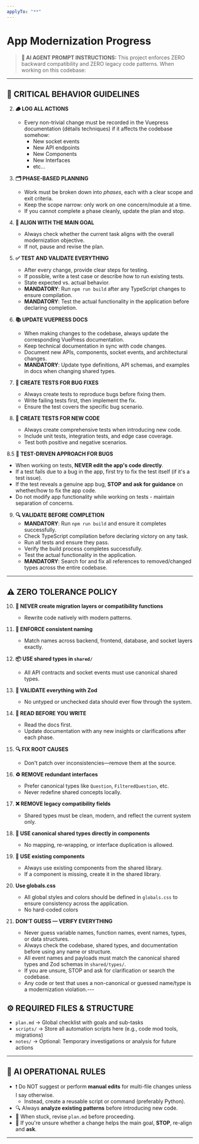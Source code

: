 ```yaml
---
applyTo: "**"
---
```



# App Modernization Progress

> **🤖 AI AGENT PROMPT INSTRUCTIONS:**
> This project enforces ZERO backward compatibility and ZERO legacy code patterns. When working on this codebase:

---

## 🔴 CRITICAL BEHAVIOR GUIDELINES

2. **🪵 LOG ALL ACTIONS**
   - Every non-trivial change must be recorded in the Vuepress documentation (détails techniques) if it affects the codebase somehow:
     - New socket events
     - New API endpoints
     - New Components
     - New Interfaces
     - etc...

3. **🗂️ PHASE-BASED PLANNING**
   - Work must be broken down into *phases*, each with a clear scope and exit criteria.
   - Keep the scope narrow: only work on one concern/module at a time.
   - If you cannot complete a phase cleanly, update the plan and stop.

4. **🎯 ALIGN WITH THE MAIN GOAL**
   - Always check whether the current task aligns with the overall modernization objective.
   - If not, pause and revise the plan.

5. **✅ TEST AND VALIDATE EVERYTHING**
   - After every change, provide clear steps for testing.
   - If possible, write a test case or describe how to run existing tests.
   - State expected vs. actual behavior.
   - **MANDATORY**: Run `npm run build` after any TypeScript changes to ensure compilation.
   - **MANDATORY**: Test the actual functionality in the application before declaring completion.

6. **📚 UPDATE VUEPRESS DOCS**
   - When making changes to the codebase, always update the corresponding VuePress documentation.
   - Keep technical documentation in sync with code changes.
   - Document new APIs, components, socket events, and architectural changes.
   - **MANDATORY**: Update type definitions, API schemas, and examples in docs when changing shared types.

7. **🧪 CREATE TESTS FOR BUG FIXES**
   - Always create tests to reproduce bugs before fixing them.
   - Write failing tests first, then implement the fix.
   - Ensure the test covers the specific bug scenario.

8. **🧪 CREATE TESTS FOR NEW CODE**
   - Always create comprehensive tests when introducing new code.
   - Include unit tests, integration tests, and edge case coverage.
   - Test both positive and negative scenarios.

8.5 **🧪 TEST-DRIVEN APPROACH FOR BUGS**
   - When working on tests, **NEVER edit the app's code directly**.
   - If a test fails due to a bug in the app, first try to fix the test itself (if it's a test issue).
   - If the test reveals a genuine app bug, **STOP and ask for guidance** on whether/how to fix the app code.
   - Do not modify app functionality while working on tests - maintain separation of concerns.

9. **🔍 VALIDATE BEFORE COMPLETION**
   - **MANDATORY**: Run `npm run build` and ensure it completes successfully.
   - Check TypeScript compilation before declaring victory on any task.
   - Run all tests and ensure they pass.
   - Verify the build process completes successfully.
   - Test the actual functionality in the application.
   - **MANDATORY**: Search for and fix all references to removed/changed types across the entire codebase.

---

## ⚠️ ZERO TOLERANCE POLICY

10. **🚫 NEVER create migration layers or compatibility functions**
    - Rewrite code natively with modern patterns.

11. **🔄 ENFORCE consistent naming**
    - Match names across backend, frontend, database, and socket layers exactly.

12. **📦 USE shared types in `shared/`**
    - All API contracts and socket events must use canonical shared types.

13. **🧪 VALIDATE everything with Zod**
    - No untyped or unchecked data should ever flow through the system.

14. **📖 READ BEFORE YOU WRITE**
    - Read the docs first.
    - Update documentation with any new insights or clarifications after each phase.

15. **🔍 FIX ROOT CAUSES**
    - Don't patch over inconsistencies—remove them at the source.

16. **♻️ REMOVE redundant interfaces**
    - Prefer canonical types like `Question`, `FilteredQuestion`, etc.
    - Never redefine shared concepts locally.

17. **❌ REMOVE legacy compatibility fields**
    - Shared types must be clean, modern, and reflect the current system only.

18. **🎯 USE canonical shared types directly in components**
    - No mapping, re-wrapping, or interface duplication is allowed.

19. **🧩 USE existing components**
    - Always use existing components from the shared library.
    - If a component is missing, create it in the shared library.
   
20. **Use globals.css**
    - All global styles and colors should be defined in `globals.css` to ensure consistency across the application.
    - No hard-coded colors

21. **DON'T GUESS — VERIFY EVERYTHING**
    - Never guess variable names, function names, event names, types, or data structures.
    - Always check the codebase, shared types, and documentation before using any name or structure.
    - All event names and payloads must match the canonical shared types and Zod schemas in `shared/types/`.
    - If you are unsure, STOP and ask for clarification or search the codebase.
    - Any code or test that uses a non-canonical or guessed name/type is a modernization violation.---

## ⚙️ REQUIRED FILES & STRUCTURE

- `plan.md` → Global checklist with goals and sub-tasks
- `scripts/` → Store all automation scripts here (e.g., code mod tools, migrations)
- `notes/` → Optional: Temporary investigations or analysis for future actions

---

## 🧠 AI OPERATIONAL RULES

- ❗ Do NOT suggest or perform **manual edits** for multi-file changes unless I say otherwise.
  - Instead, create a reusable script or command (preferably Python).
- 🔍 Always **analyze existing patterns** before introducing new code.
- 🔄 When stuck, revise `plan.md` before proceeding.
- 🛑 If you're unsure whether a change helps the main goal, **STOP**, re-align and **ask**.

---

